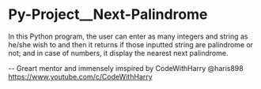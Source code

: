 # Py-Project__Next-Palindrome
In this Python program, the user can enter as many integers and string as he/she wish to and then it returns if those inputted string are palindrome or not; and in case of numbers, it display the nearest next palindrome.

-- Greart mentor and immensely imspired by CodeWithHarry @haris898 https://www.youtube.com/c/CodeWithHarry
